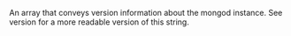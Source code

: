 An array that conveys version information about the mongod instance. See
version for a more readable version of this string.
